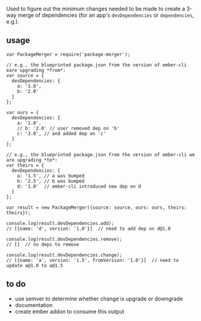 Used to figure out the minimum changes needed to be made to create a 3-way merge of dependencies (for an app's `devDependencies` or `dependencies`, e.g.).

## usage

```
var PackageMerger = require('package-merger');

// e.g., the blueprinted package.json from the version of ember-cli eare upgrading *from*:
var source = {
  devDependencies: {
    a: '1.0',
    b: '2.0'
  }
};

var ours = {
  devDependencies: {
    a: '1.0',
    // b: '2.0' // user removed dep on 'b'
    c: '3.0', // and added dep on 'c'
  }
};

// e.g., the blueprinted package.json from the version of ember-cli we are upgrading *to*:
var theirs = {
  devDependencies: {
    a: '1.5', // a was bumped
    b: '2.5', // b was bumped
    d: '1.0'  // ember-cli introduced new dep on d
  }
};

var result = new PackageMerger({source: source, ours: ours, theirs: theirs});

console.log(result.devDependencies.add);
// [{name: 'd', version: '1.0'}]  // need to add dep on d@1.0

console.log(result.devDependencies.remove);
// []  // no deps to remove

console.log(result.devDependencies.change);
// [{name: 'a', version: '1.5', fromVersion: '1.0'}]  // need to update a@1.0 to a@1.5

```

## to do

 * use semver to determine whether change is upgrade or downgrade
 * documentation
 * create ember addon to consume this output
